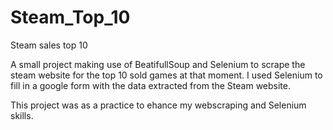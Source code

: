 # Steam_Top_10
Steam sales top 10

A small project making use of BeatifullSoup and Selenium to scrape the steam website for the top 10 sold games at that moment. I used Selenium to fill in a google form with the data extracted from the Steam website.

This project was as a practice to ehance my webscraping and Selenium skills. 
